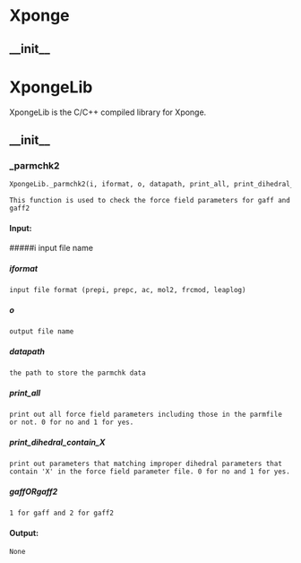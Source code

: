 # Xponge

## \_\_init\_\_

# XpongeLib

XpongeLib is the C/C++ compiled library for Xponge.

## \_\_init\_\_

### \_parmchk2
``` python
XpongeLib._parmchk2(i, iformat, o, datapath, print_all, print_dihedral_contain_X,  gaffORgaff2)
```
    This function is used to check the force field parameters for gaff and gaff2
#### Input:
#####i
    input file name
##### iformat
    input file format (prepi, prepc, ac, mol2, frcmod, leaplog)
##### o
    output file name
##### datapath
    the path to store the parmchk data
##### print\_all
    print out all force field parameters including those in the parmfile or not. 0 for no and 1 for yes.
##### print\_dihedral\_contain\_X
    print out parameters that matching improper dihedral parameters that contain 'X' in the force field parameter file. 0 for no and 1 for yes.
##### gaffORgaff2
    1 for gaff and 2 for gaff2

#### Output:
    None
